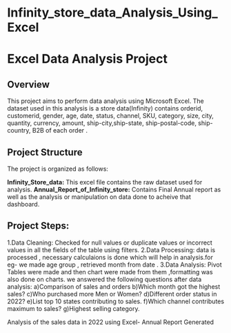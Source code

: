 # Infinity_store_data_Analysis_Using_Excel
# Excel Data Analysis Project

## Overview

This project aims to perform data analysis using Microsoft Excel. The dataset used in this analysis is a store data(Infinity) contains orderid, customerid, gender, age, date, status, channel, SKU, category, size, city, quantity, currency, amount, ship-city,ship-state, ship-postal-code, ship-country, B2B of each order  .

## Project Structure

The project is organized as follows:

**Infinity_Store_data:** This excel file contains the raw dataset used for analysis. **Annual_Report_of_Infinity_store:** Contains Final Annual report as well as the analysis or manipulation on data done to acheive that dashboard.

## Project Steps:
1.Data Cleaning: Checked for null values or duplicate values or incorrect values in all the fields of the table using filters.
2.Data Processing: data is processed , necessary calculaions is done which will help in analysis.for eg- we made age group , retrieved month from date .
3.Data Analysis: Pivot Tables were made and then chart were made from them ,formatting was also done on charts.
we answered the following questions after data analysis:
a)Comparison of sales and orders
b)Which month got the highest sales?
c)Who purchased more Men or Women?
d)Different order status in 2022?
e)List top 10 states contributing to sales.
f)Which channel contributes maximum to sales?
g)Highest selling category.

Analysis of the sales data in 2022 using Excel- Annual Report Generated
